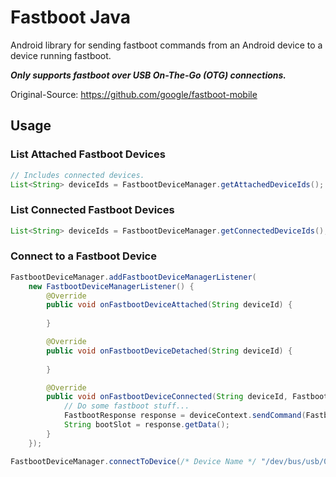 # Fastboot Java

Android library for sending fastboot commands from an Android device to a device running fastboot.

***Only supports fastboot over USB On-The-Go (OTG) connections.***

Original-Source: https://github.com/google/fastboot-mobile

## Usage
### List Attached Fastboot Devices
```java
// Includes connected devices.
List<String> deviceIds = FastbootDeviceManager.getAttachedDeviceIds();
```

### List Connected Fastboot Devices
```java
List<String> deviceIds = FastbootDeviceManager.getConnectedDeviceIds();
```

### Connect to a Fastboot Device
```java
FastbootDeviceManager.addFastbootDeviceManagerListener(
    new FastbootDeviceManagerListener() {
        @Override
        public void onFastbootDeviceAttached(String deviceId) {
            
        }

        @Override
        public void onFastbootDeviceDetached(String deviceId) {
            
        }

        @Override
        public void onFastbootDeviceConnected(String deviceId, FastbootDeviceContext deviceContext) {
            // Do some fastboot stuff...
            FastbootResponse response = deviceContext.sendCommand(FastbootCommand.getVar("current-slot"));
            String bootSlot = response.getData();
        }
    });

FastbootDeviceManager.connectToDevice(/* Device Name */ "/dev/bus/usb/001/002");
```
